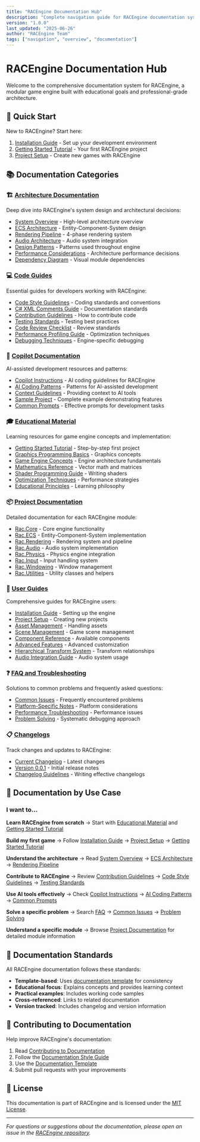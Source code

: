 ```yaml
---
title: "RACEngine Documentation Hub"
description: "Complete navigation guide for RACEngine documentation system"
version: "1.0.0"
last_updated: "2025-06-26"
author: "RACEngine Team"
tags: ["navigation", "overview", "documentation"]
---
```


# RACEngine Documentation Hub

Welcome to the comprehensive documentation system for RACEngine, a modular game engine built with educational goals and professional-grade architecture.

## 🚀 Quick Start

New to RACEngine? Start here:
1. [Installation Guide](user-guides/installation-guide.md) - Set up your development environment
2. [Getting Started Tutorial](educational-material/getting-started-tutorial.md) - Your first RACEngine project
3. [Project Setup](user-guides/project-setup.md) - Create new games with RACEngine

## 📚 Documentation Categories

### 🏗️ [Architecture Documentation](architecture/index.md)
Deep dive into RACEngine's system design and architectural decisions:
- [System Overview](architecture/system-overview.md) - High-level architecture overview
- [ECS Architecture](architecture/ecs-architecture.md) - Entity-Component-System design
- [Rendering Pipeline](architecture/rendering-pipeline.md) - 4-phase rendering system
- [Audio Architecture](architecture/audio-architecture.md) - Audio system integration
- [Design Patterns](architecture/design-patterns.md) - Patterns used throughout engine
- [Performance Considerations](architecture/performance-considerations.md) - Architecture performance decisions
- [Dependency Diagram](architecture/dependency-diagram.md) - Visual module dependencies

### 💻 [Code Guides](code-guides/index.md)
Essential guides for developers working with RACEngine:
- [Code Style Guidelines](code-guides/code-style-guidelines.md) - Coding standards and conventions
- [C# XML Comments Guide](code-guides/csharp_xml_comments_guide.md) - Documentation standards
- [Contribution Guidelines](code-guides/contribution-guidelines.md) - How to contribute code
- [Testing Standards](code-guides/testing-standards.md) - Testing best practices
- [Code Review Checklist](code-guides/code-review-checklist.md) - Review standards
- [Performance Profiling Guide](code-guides/performance-profiling-guide.md) - Optimization techniques
- [Debugging Techniques](code-guides/debugging-techniques.md) - Engine-specific debugging

### 🤖 [Copilot Documentation](copilot/index.md)
AI-assisted development resources and patterns:
- [Copilot Instructions](copilot/copilot-instructions.md) - AI coding guidelines for RACEngine
- [AI Coding Patterns](copilot/ai-coding-patterns.md) - Patterns for AI-assisted development
- [Context Guidelines](copilot/context-guidelines.md) - Providing context to AI tools
- [Sample Project](copilot/sample-project.md) - Complete example demonstrating features
- [Common Prompts](copilot/common-prompts.md) - Effective prompts for development tasks

### 🎓 [Educational Material](educational-material/index.md)
Learning resources for game engine concepts and implementation:
- [Getting Started Tutorial](educational-material/getting-started-tutorial.md) - Step-by-step first project
- [Graphics Programming Basics](educational-material/graphics-programming-basics.md) - Graphics concepts
- [Game Engine Concepts](educational-material/game-engine-concepts.md) - Engine architecture fundamentals
- [Mathematics Reference](educational-material/mathematics-reference.md) - Vector math and matrices
- [Shader Programming Guide](educational-material/shader-programming-guide.md) - Writing shaders
- [Optimization Techniques](educational-material/optimization-techniques.md) - Performance strategies
- [Educational Principles](educational-material/educational-principles.md) - Learning philosophy

### 📦 [Project Documentation](projects/index.md)
Detailed documentation for each RACEngine module:
- [Rac.Core](projects/Rac.Core.md) - Core engine functionality
- [Rac.ECS](projects/Rac.ECS.md) - Entity-Component-System implementation
- [Rac.Rendering](projects/Rac.Rendering.md) - Rendering system and pipeline
- [Rac.Audio](projects/Rac.Audio.md) - Audio system implementation
- [Rac.Physics](projects/Rac.Physics.md) - Physics engine integration
- [Rac.Input](projects/Rac.Input.md) - Input handling system
- [Rac.Windowing](projects/Rac.Windowing.md) - Window management
- [Rac.Utilities](projects/Rac.Utilities.md) - Utility classes and helpers

### 👤 [User Guides](user-guides/index.md)
Comprehensive guides for RACEngine users:
- [Installation Guide](user-guides/installation-guide.md) - Setting up the engine
- [Project Setup](user-guides/project-setup.md) - Creating new projects
- [Asset Management](user-guides/asset-management.md) - Handling assets
- [Scene Management](user-guides/scene-management.md) - Game scene management
- [Component Reference](user-guides/component-reference.md) - Available components
- [Advanced Features](user-guides/advanced-features.md) - Advanced customization
- [Hierarchical Transform System](user-guides/HierarchicalTransformSystemUsage.md) - Transform relationships
- [Audio Integration Guide](user-guides/AUDIO_INTEGRATION_GUIDE.md) - Audio system usage

### ❓ [FAQ and Troubleshooting](faq/index.md)
Solutions to common problems and frequently asked questions:
- [Common Issues](faq/common-issues.md) - Frequently encountered problems
- [Platform-Specific Notes](faq/platform-specific-notes.md) - Platform considerations
- [Performance Troubleshooting](faq/performance-troubleshooting.md) - Performance issues
- [Problem Solving](faq/problem-solving.md) - Systematic debugging approach

### 📋 [Changelogs](changelogs/index.md)
Track changes and updates to RACEngine:
- [Current Changelog](changelogs/changelog.md) - Latest changes
- [Version 0.0.1](changelogs/changelog_0.0.1.md) - Initial release notes
- [Changelog Guidelines](changelogs/changelog-guidelines.md) - Writing effective changelogs

## 🎯 Documentation by Use Case

### I want to...

**Learn RACEngine from scratch**
→ Start with [Educational Material](educational-material/index.md) and [Getting Started Tutorial](educational-material/getting-started-tutorial.md)

**Build my first game**
→ Follow [Installation Guide](user-guides/installation-guide.md) → [Project Setup](user-guides/project-setup.md) → [Getting Started Tutorial](educational-material/getting-started-tutorial.md)

**Understand the architecture**
→ Read [System Overview](architecture/system-overview.md) → [ECS Architecture](architecture/ecs-architecture.md) → [Rendering Pipeline](architecture/rendering-pipeline.md)

**Contribute to RACEngine**
→ Review [Contribution Guidelines](code-guides/contribution-guidelines.md) → [Code Style Guidelines](code-guides/code-style-guidelines.md) → [Testing Standards](code-guides/testing-standards.md)

**Use AI tools effectively**
→ Check [Copilot Instructions](copilot/copilot-instructions.md) → [AI Coding Patterns](copilot/ai-coding-patterns.md) → [Common Prompts](copilot/common-prompts.md)

**Solve a specific problem**
→ Search [FAQ](faq/index.md) → [Common Issues](faq/common-issues.md) → [Problem Solving](faq/problem-solving.md)

**Understand a specific module**
→ Browse [Project Documentation](projects/index.md) for detailed module information

## 📖 Documentation Standards

All RACEngine documentation follows these standards:
- **Template-based**: Uses [documentation template](documentation-template.md) for consistency
- **Educational focus**: Explains concepts and provides learning context
- **Practical examples**: Includes working code samples
- **Cross-referenced**: Links to related documentation
- **Version tracked**: Includes changelog and version information

## 🤝 Contributing to Documentation

Help improve RACEngine's documentation:
1. Read [Contributing to Documentation](contributing-to-docs.md)
2. Follow the [Documentation Style Guide](style-guide.md)
3. Use the [Documentation Template](documentation-template.md)
4. Submit pull requests with your improvements

## 📄 License

This documentation is part of RACEngine and is licensed under the [MIT License](../LICENSE.md).

---

*For questions or suggestions about the documentation, please open an issue in the [RACEngine repository](https://github.com/tomasforsman/RACEngine).*
